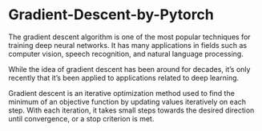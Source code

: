 # Gradient-Descent-by-Pytorch
The gradient descent algorithm is one of the most popular techniques for training deep neural networks. It has many applications in fields such as computer vision, speech recognition, and natural language processing.

While the idea of gradient descent has been around for decades, it’s only recently that it’s been applied to applications related to deep learning.

Gradient descent is an iterative optimization method used to find the minimum of an objective function by updating values iteratively on each step. With each iteration, it takes small steps towards the desired direction until convergence, or a stop criterion is met.
